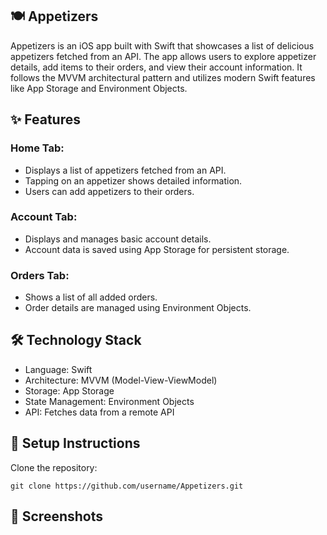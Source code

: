 ## 🍽 Appetizers

Appetizers is an iOS app built with Swift that showcases a list of delicious appetizers fetched from an API. The app allows users to explore appetizer details, add items to their orders, and view their account information. It follows the MVVM architectural pattern and utilizes modern Swift features like App Storage and Environment Objects.

 ## ✨ Features

### Home Tab:
* Displays a list of appetizers fetched from an API.
* Tapping on an appetizer shows detailed information.
* Users can add appetizers to their orders.
### Account Tab:
* Displays and manages basic account details.
* Account data is saved using App Storage for persistent storage.
### Orders Tab:
* Shows a list of all added orders.
* Order details are managed using Environment Objects.

## 🛠 Technology Stack

* Language: Swift
* Architecture: MVVM (Model-View-ViewModel)
* Storage: App Storage
* State Management: Environment Objects
* API: Fetches data from a remote API
  
## 📲 Setup Instructions

Clone the repository:
```
git clone https://github.com/username/Appetizers.git
```
## 📸 Screenshots

